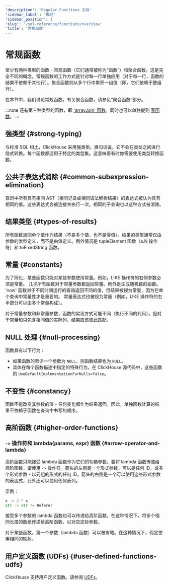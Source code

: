 ```yaml
---
'description': 'Regular Functions 文档'
'sidebar_label': '概述'
'sidebar_position': 1
'slug': '/sql-reference/functions/overview'
'title': '常规函数'
---
```





# 常规函数

至少有两种类型的函数 - 常规函数（它们通常被称为“函数”）和聚合函数。这是完全不同的概念。常规函数的工作方式是针对每一行单独应用（对于每一行，函数的结果不依赖于其他行）。聚合函数则从多个行中累积一组值（即，它们依赖于整组行）。

在本节中，我们讨论常规函数。有关聚合函数，请参见“聚合函数”部分。

:::note 
还有第三种类型的函数，即 ['arrayJoin' 函数](../functions/array-join.md)。同时也可以单独提到 [表函数](../table-functions/index.md)。
:::

## 强类型 {#strong-typing}

与标准 SQL 相比，ClickHouse 采用强类型。换句话说，它不会在类型之间进行隐式转换。每个函数都适用于特定的类型集。这意味着有时你需要使用类型转换函数。

## 公共子表达式消除 {#common-subexpression-elimination}

查询中所有具有相同 AST（相同记录或相同语法解析结果）的表达式被认为具有相同的值。这些表达式会被连接并执行一次。相同的子查询也以这种方式被消除。

## 结果类型 {#types-of-results}

所有函数返回单个值作为结果（不是多个值，也不是零值）。结果的类型通常仅由参数的类型定义，而不是由值定义。例外情况是 tupleElement 函数（a.N 操作符）和 toFixedString 函数。

## 常量 {#constants}

为了简化，某些函数只能对某些参数使用常量。例如，LIKE 操作符的右侧参数必须是常量。
几乎所有函数对于常量参数都返回常量。例外是生成随机数的函数。
'now' 函数对于不同时间运行的查询返回不同的值，但结果被视为常量，因为在单个查询中常量性才是重要的。
常量表达式也被视为常量（例如，LIKE 操作符的右半部分可以由多个常量构成）。

对于常量参数和非常量参数，函数的实现方式可能不同（执行不同的代码）。但对于常量和只包含相同值的实际列，结果应该彼此匹配。

## NULL 处理 {#null-processing}

函数具有以下行为：

- 如果函数的至少一个参数为 `NULL`，则函数结果也为 `NULL`。
- 具体在每个函数描述中指定的特殊行为。在 ClickHouse 源代码中，这些函数的 `UseDefaultImplementationForNulls=false`。

## 不变性 {#constancy}

函数不能改变其参数的值 - 任何变化都作为结果返回。因此，单独函数计算的结果不依赖于函数在查询中书写的顺序。

## 高阶函数 {#higher-order-functions}

### `->` 操作符和 lambda(params, expr) 函数 {#arrow-operator-and-lambda}

高阶函数只能接受 lambda 函数作为它们的功能参数。要将 lambda 函数传递给高阶函数，请使用 `->` 操作符。箭头的左侧是一个形式参数，可以是任何 ID，或多个形式参数 - 以元组的形式的任何 ID。箭头的右侧是一个可以使用这些形式参数的表达式，此外还可以使用任何表列。

示例：

```python
x -> 2 * x
str -> str != Referer
```

接受多个参数的 lambda 函数也可以传递给高阶函数。在这种情况下，将多个相同长度的数组传递给高阶函数，以对应这些参数。

对于某些函数，第一个参数（lambda 函数）可以被省略。在这种情况下，假定使用相同的映射。

## 用户定义函数 (UDFs) {#user-defined-functions-udfs}

ClickHouse 支持用户定义函数。请参阅 [UDFs](../functions/udf.md)。
